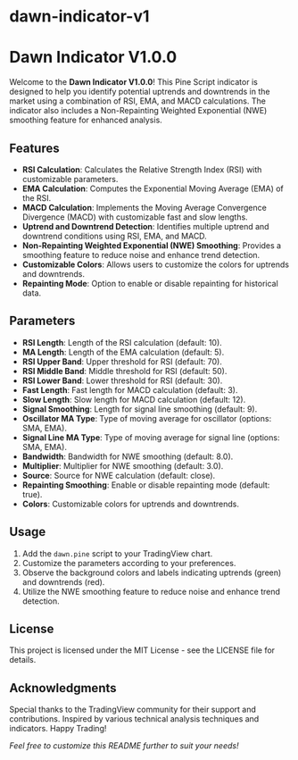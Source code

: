 # dawn-indicator-v1

# Dawn Indicator V1.0.0

Welcome to the **Dawn Indicator V1.0.0**! This Pine Script indicator is designed to help you identify potential uptrends and downtrends in the market using a combination of RSI, EMA, and MACD calculations. The indicator also includes a Non-Repainting Weighted Exponential (NWE) smoothing feature for enhanced analysis.

## Features

- **RSI Calculation**: Calculates the Relative Strength Index (RSI) with customizable parameters.
- **EMA Calculation**: Computes the Exponential Moving Average (EMA) of the RSI.
- **MACD Calculation**: Implements the Moving Average Convergence Divergence (MACD) with customizable fast and slow lengths.
- **Uptrend and Downtrend Detection**: Identifies multiple uptrend and downtrend conditions using RSI, EMA, and MACD.
- **Non-Repainting Weighted Exponential (NWE) Smoothing**: Provides a smoothing feature to reduce noise and enhance trend detection.
- **Customizable Colors**: Allows users to customize the colors for uptrends and downtrends.
- **Repainting Mode**: Option to enable or disable repainting for historical data.

## Parameters

- **RSI Length**: Length of the RSI calculation (default: 10).
- **MA Length**: Length of the EMA calculation (default: 5).
- **RSI Upper Band**: Upper threshold for RSI (default: 70).
- **RSI Middle Band**: Middle threshold for RSI (default: 50).
- **RSI Lower Band**: Lower threshold for RSI (default: 30).
- **Fast Length**: Fast length for MACD calculation (default: 3).
- **Slow Length**: Slow length for MACD calculation (default: 12).
- **Signal Smoothing**: Length for signal line smoothing (default: 9).
- **Oscillator MA Type**: Type of moving average for oscillator (options: SMA, EMA).
- **Signal Line MA Type**: Type of moving average for signal line (options: SMA, EMA).
- **Bandwidth**: Bandwidth for NWE smoothing (default: 8.0).
- **Multiplier**: Multiplier for NWE smoothing (default: 3.0).
- **Source**: Source for NWE calculation (default: close).
- **Repainting Smoothing**: Enable or disable repainting mode (default: true).
- **Colors**: Customizable colors for uptrends and downtrends.

## Usage

1. Add the `dawn.pine` script to your TradingView chart.
2. Customize the parameters according to your preferences.
3. Observe the background colors and labels indicating uptrends (green) and downtrends (red).
4. Utilize the NWE smoothing feature to reduce noise and enhance trend detection.

## **License**

This project is licensed under the MIT License - see the LICENSE file for details.

## **Acknowledgments**

Special thanks to the TradingView community for their support and contributions.
Inspired by various technical analysis techniques and indicators.
Happy Trading!

_Feel free to customize this README further to suit your needs!_
